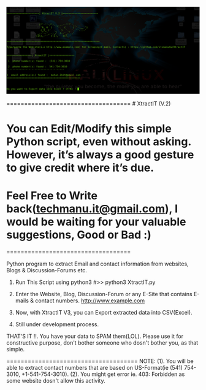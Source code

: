 ![XtractIT V.2!](https://github.com/itsmanu4u/XtractIT/blob/master/XtractIT.png)

===================================
	# XtractIT (V.2)

# You can Edit/Modify this simple Python script, even without asking. However, it’s always a good gesture to give credit where it’s due.

# Feel Free to Write back(techmanu.it@gmail.com), I would be waiting for your valuable suggestions, Good or Bad :)

===================================

Python program to extract Email and contact information from websites, Blogs &amp; Discussion-Forums etc.

1. Run This Script using python3
#>> python3 XtractIT.py

2. Enter the Website, Blog, Discussion-Forum or any E-Site that contains E-mails & contact numbers.
http://www.example.com

3. Now, with XtractIT V3, you can Export extracted data into CSV(Excel).

4. Still under development process.

THAT'S IT !!.  You have your data to SPAM them(LOL). Please use it for constructive purpose, don't bother someone who dosn't bother you, as that simple.

=====================================
NOTE: 
(1). You will be able to extract contact numbers that are based on US-Format(ie (541) 754-3010, +1-541-754-3010).
(2). You might get error ie. 403: Forbidden as some website dosn't allow this activity.


